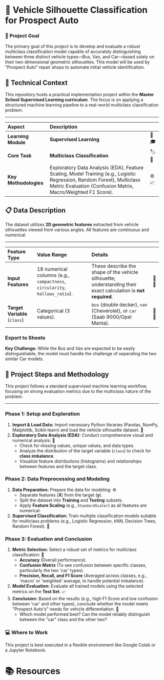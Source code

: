 # 🚗 Vehicle Silhouette Classification for Prospect Auto
### 🎯 Project Goal 
The primary goal of this project is to develop and evaluate a robust multiclass classification model capable of accurately distinguishing between three distinct vehicle types—Bus, Van, and Car—based solely on their two-dimensional geometric silhouettes. This model will be used by "Prospect Auto" repair shops to automate initial vehicle identification.

## 🚀 Technical Context
 
This repository hosts a practical implementation project within the **Master School Supervised Learning curriculum**. The focus is on applying a structured machine learning pipeline to a real-world multiclass classification problem.

---

| Aspect | Description ||
| :--- | :--- | :--- |
| **Learning Module** | **Supervised Learning** | 🧠🎓 |
| **Core Task** | **Multiclass Classification** | 🏷️🎯 |
| **Key Methodologies** | Exploratory Data Analysis (EDA), Feature Scaling, Model Training (e.g., Logistic Regression, Random Forest), Multiclass Metric Evaluation (Confusion Matrix, Macro/Weighted F1 Score). | ⚙️📈 |

## 📋 Data Description

The dataset utilizes **2D geometric features** extracted from vehicle silhouettes viewed from various angles. All features are continuous and numerical.

---

| Feature Type | Value Range | Details ||
| :--- | :--- | :--- | :--- |
| **Input Features** | 18 numerical columns (e.g., `compactness`, `circularity`, `hollows_ratio`). | These describe the shape of the vehicle silhouette; understanding their exact calculation is **not required**. | 📐🔢 |
| **Target Variable** (`class`) | Categorical (3 values). | `bus` (double decker), `van` (Cheverolet), or `car` (Saab 9000/Opel Manta). | 🎯🚗 |

### Export to Sheets
**Key Challenge:** While the Bus and Van are expected to be easily distinguishable, the model must handle the challenge of separating the two similar Car models.

## 🚀 Project Steps and Methodology

This project follows a standard supervised machine learning workflow, focusing on strong evaluation metrics due to the multiclass nature of the problem.

---

### Phase 1: Setup and Exploration

1.  **Import & Load Data:** Import necessary Python libraries (Pandas, NumPy, Matplotlib, Scikit-learn) and load the vehicle silhouette dataset. 💾
2.  **Exploratory Data Analysis (EDA):** Conduct comprehensive visual and numerical analysis: 🔎
    * Check for missing values, unique values, and data types.
    * Analyze the distribution of the target variable (`class`) to check for **class imbalance**.
    * Visualize feature distributions (histograms) and relationships between features and the target class.

### Phase 2: Data Preprocessing and Modeling

1.  **Data Preparation:** Prepare the data for modeling: ⚙️
    * Separate features ($\mathbf{X}$) from the target ($\mathbf{y}$).
    * Split the dataset into **Training** and **Testing** subsets.
    * Apply **Feature Scaling** (e.g., `StandardScaler`) as all features are numerical.
2.  **Supervised Classification:** Train multiple classification models suitable for multiclass problems (e.g., Logistic Regression, kNN, Decision Trees, Random Forest). 🧠

### Phase 3: Evaluation and Conclusion

1.  **Metric Selection:** Select a robust set of metrics for multiclass classification: 📏
    * **Accuracy** (Overall performance).
    * **Confusion Matrix** (To see confusion between specific classes, particularly the two 'car' types).
    * **Precision, Recall, and F1 Score** (Averaged across classes, e.g., 'macro' or 'weighted' average, to handle potential imbalance).
2.  **Model Evaluation:** Evaluate all trained models using the selected metrics on the **Test Set**. 📈
3.  **Conclusion:** Based on the results (e.g., high F1 Score and low confusion between 'car' and other types), conclude whether the model meets "Prospect Auto's" needs for vehicle differentiation. 🎯
    * Which model performed best? Can the model reliably distinguish between the "car" class and the other two?

### 💻 Where to Work
This project is best executed in a flexible environment like Google Colab or a Jupyter Notebook.

# 📚 Resources
